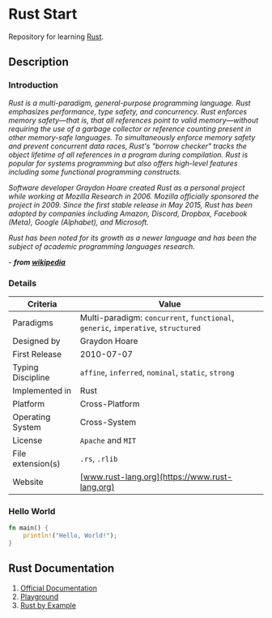 # Rust Start

Repository for learning [Rust](https://www.rust-lang.org/).

## Description

### Introduction

_Rust is a multi-paradigm, general-purpose programming language. Rust emphasizes performance, type safety, and concurrency. Rust enforces memory safety—that is, that all references point to valid memory—without requiring the use of a garbage collector or reference counting present in other memory-safe languages. To simultaneously enforce memory safety and prevent concurrent data races, Rust's "borrow checker" tracks the object lifetime of all references in a program during compilation. Rust is popular for systems programming but also offers high-level features including some functional programming constructs._

_Software developer Graydon Hoare created Rust as a personal project while working at Mozilla Research in 2006. Mozilla officially sponsored the project in 2009. Since the first stable release in May 2015, Rust has been adopted by companies including Amazon, Discord, Dropbox, Facebook (Meta), Google (Alphabet), and Microsoft._

_Rust has been noted for its growth as a newer language and has been the subject of academic programming languages research._

 \- ___from [wikipedia](https://en.wikipedia.org/wiki/Rust_(programming_language))___

### Details

|Criteria|Value|
|---|---|
|Paradigms|Multi-paradigm: `concurrent`, `functional`, `generic`, `imperative`, `structured`|
|Designed by|Graydon Hoare|
|First Release|2010-07-07|
|Typing Discipline|`affine`, `inferred`, `nominal`, `static`, `strong`|
|Implemented in|Rust|
|Platform|Cross-Platform|
|Operating System|Cross-System|
|License|`Apache` and `MIT`|
|File extension(s)|`.rs`, `.rlib`|
|Website|[www.rust-lang.org](https://www.rust-lang.org)|

### Hello World

```rs
fn main() {
    println!("Hello, World!");
}
```

## Rust Documentation

1. [Official Documentation](https://www.rust-lang.org/learn)
2. [Playground](https://play.rust-lang.org/)
3. [Rust by Example](https://doc.rust-lang.org/rust-by-example/)
